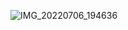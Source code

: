 
![IMG_20220706_194636](https://user-images.githubusercontent.com/84795217/177572248-9ff02344-279f-4709-8352-ab6bb3623109.jpg)

